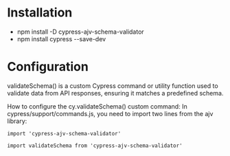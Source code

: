 
# Installation
- npm install -D cypress-ajv-schema-validator
- npm install cypress --save-dev

# Configuration
validateSchema() is a custom Cypress command or utility function used to validate data from API responses, ensuring it matches a predefined schema.

How to configure the cy.validateSchema() custom command: In cypress/support/commands.js, you need to import two lines from the ajv library:

`import 'cypress-ajv-schema-validator'`

`import validateSchema from 'cypress-ajv-schema-validator'`



